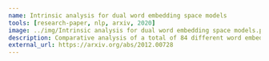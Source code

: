 ```yaml
---
name: Intrinsic analysis for dual word embedding space models
tools: [research-paper, nlp, arxiv, 2020]
image: ../img/Intrinsic analysis for dual word embedding space models.png
description: Comparative analysis of a total of 84 different word embedding models against semantic, association and analogy evaluation tasks which are made up of 9 open-source linguistics datasets.
external_url: https://arxiv.org/abs/2012.00728
---
```

